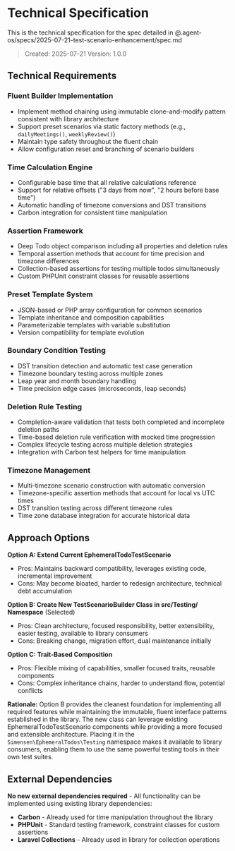 # Technical Specification

This is the technical specification for the spec detailed in @.agent-os/specs/2025-07-21-test-scenario-enhancement/spec.md

> Created: 2025-07-21
> Version: 1.0.0

## Technical Requirements

### Fluent Builder Implementation
- Implement method chaining using immutable clone-and-modify pattern consistent with library architecture
- Support preset scenarios via static factory methods (e.g., `dailyMeetings()`, `weeklyReview()`)
- Maintain type safety throughout the fluent chain
- Allow configuration reset and branching of scenario builders

### Time Calculation Engine
- Configurable base time that all relative calculations reference
- Support for relative offsets ("3 days from now", "2 hours before base time")
- Automatic handling of timezone conversions and DST transitions
- Carbon integration for consistent time manipulation

### Assertion Framework
- Deep Todo object comparison including all properties and deletion rules
- Temporal assertion methods that account for time precision and timezone differences
- Collection-based assertions for testing multiple todos simultaneously
- Custom PHPUnit constraint classes for reusable assertions

### Preset Template System
- JSON-based or PHP array configuration for common scenarios
- Template inheritance and composition capabilities
- Parameterizable templates with variable substitution
- Version compatibility for template evolution

### Boundary Condition Testing
- DST transition detection and automatic test case generation
- Timezone boundary testing across multiple zones
- Leap year and month boundary handling
- Time precision edge cases (microseconds, leap seconds)

### Deletion Rule Testing
- Completion-aware validation that tests both completed and incomplete deletion paths
- Time-based deletion rule verification with mocked time progression
- Complex lifecycle testing across multiple deletion strategies
- Integration with Carbon test helpers for time manipulation

### Timezone Management
- Multi-timezone scenario construction with automatic conversion
- Timezone-specific assertion methods that account for local vs UTC times
- DST transition testing across different timezone rules
- Time zone database integration for accurate historical data

## Approach Options

**Option A: Extend Current EphemeralTodoTestScenario**
- Pros: Maintains backward compatibility, leverages existing code, incremental improvement
- Cons: May become bloated, harder to redesign architecture, technical debt accumulation

**Option B: Create New TestScenarioBuilder Class in src/Testing/ Namespace** (Selected)
- Pros: Clean architecture, focused responsibility, better extensibility, easier testing, available to library consumers
- Cons: Breaking change, migration effort, dual maintenance initially

**Option C: Trait-Based Composition**
- Pros: Flexible mixing of capabilities, smaller focused traits, reusable components
- Cons: Complex inheritance chains, harder to understand flow, potential conflicts

**Rationale:** Option B provides the cleanest foundation for implementing all required features while maintaining the immutable, fluent interface patterns established in the library. The new class can leverage existing EphemeralTodoTestScenario components while providing a more focused and extensible architecture. Placing it in the `Simensen\EphemeralTodos\Testing` namespace makes it available to library consumers, enabling them to use the same powerful testing tools in their own test suites.

## External Dependencies

**No new external dependencies required** - All functionality can be implemented using existing library dependencies:
- **Carbon** - Already used for time manipulation throughout the library
- **PHPUnit** - Standard testing framework, constraint classes for custom assertions
- **Laravel Collections** - Already used in library for collection operations